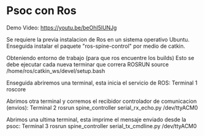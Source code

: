# Psoc con Ros

Demo Video: https://youtu.be/beOhI5lUNJg

Se requiere la previa instalacion de Ros en un sistema operativo Ubuntu.
Enseguida instalar el paquete "ros-spine-control" por medio de catkin.


Obteniendo entorno de trabajo (para que ros encuentre los builds)
Esto se debe ejecutar cada nueva terminar que correra ROSRUN
source /home/ros/catkin_ws/devel/setup.bash


Enseguida abriremos una terminal, esta inicia el servicio de ROS:
Terminal 1
 roscore

Abrimos otra terminal y corremos el recibidor controlador de comunicacion (envios):
Terminal 2 
 rosrun spine_controller serial_rx_echo.py /dev/ttyACM0

Abrimos una ultima terminal, esta imprime el mensaje enviado desde la psoc:
Terminal 3
 rosrun spine_controller serial_tx_cmdline.py /dev/ttyACM0

